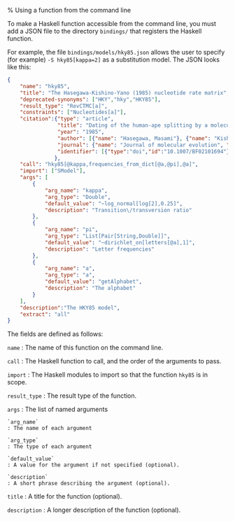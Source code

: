 % Using a function from the command line

To make a Haskell function accessible from the command line, you must add a JSON file to the directory `bindings/` that registers the Haskell function.

For example, the file `bindings/models/hky85.json` allows the user to specify (for example) `-S hky85[kappa=2]` as a substitution model.
The JSON looks like this:

``` json
{
    "name": "hky85",
    "title": "The Hasegawa-Kishino-Yano (1985) nucleotide rate matrix",
    "deprecated-synonyms": ["HKY","hky","HKY85"],
    "result_type": "RevCTMC[a]",
    "constraints": ["Nucleotides[a]"],
    "citation":{"type": "article",
                "title": "Dating of the human-ape splitting by a molecular clock of mitochondrial DNA",
                "year": "1985",
                "author": [{"name": "Hasegawa, Masami"}, {"name": "Kishino, Hirohisa"}, {"name": "Yano, Taka-aki"}],
                "journal": {"name": "Journal of molecular evolution", "volume": "22", "number": "2", "pages": "160--174"},
                "identifier": [{"type":"doi","id":"10.1007/BF02101694"}]
               },
    "call": "hky85[@kappa,frequencies_from_dict[@a,@pi],@a]",
    "import": ["SModel"],
    "args": [
        {
            "arg_name": "kappa",
            "arg_type": "Double",
            "default_value": "~log_normal[log[2],0.25]",
            "description": "Transition\/transversion ratio"
        },
        {
            "arg_name": "pi",
            "arg_type": "List[Pair[String,Double]]",
            "default_value": "~dirichlet_on[letters[@a],1]",
            "description": "Letter frequencies"
        },
        {
            "arg_name": "a",
            "arg_type": "a",
            "default_value": "getAlphabet",
            "description": "The alphabet"
        }
    ],
    "description":"The HKY85 model",
    "extract": "all"
}
```

The fields are defined as follows:

`name`
: The name of this function on the command line.

`call`
: The Haskell function to call, and the order of the arguments to pass.

`import`
: The Haskell modules to import so that the function `hky85` is in scope.

`result_type`
: The result type of the function.

`args` 
:   The list of named arguments

    `arg_name`
    : The name of each argument

    `arg_type`
    : The type of each argument

    `default_value`
    : A value for the argument if not specified (optional).

    `description`
    : A short phrase describing the argument (optional).

`title`
: A title for the function (optional).

`description`
: A longer description of the function (optional).

